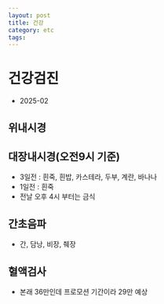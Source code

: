 ```yaml
---
layout: post
title: 건강
category: etc
tags: 
---
```


# 건강검진
* 2025-02
## 위내시경
## 대장내시경(오전9시 기준)
* 3일전 : 흰죽, 흰밥, 카스테라, 두부, 계란, 바나나
* 1일전 : 흰죽
* 전날 오후 4시 부터는 금식
## 간초음파
* 간, 담낭, 비장, 췌장
## 혈액검사

* 본래 36만인데 프로모션 기간이라 29만 예상
